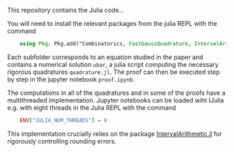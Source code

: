 This repository contains the Julia code...

You will need to install the relevant packages from the julia REPL with the command

```julia
    using Pkg; Pkg.add("Combinatorics, FastGaussQuadrature, IntervalArithmetic, LaTeXStrings, Plots, Polynomials, PolynomialRoots, Random, Serialization")
```

Each subfolder corresponds to an equation studied in the paper and contains a numerical solution `ubar`, a julia script computing the necessary rigorous quadratures `quadrature.jl`. The proof can then be executed step by step in the jupyter notebook `proof.ipynb`.

The computations in all of the quadratures and in some of the proofs have a multithreaded implementation. Jupyter notebooks can be loaded wiht IJulia e.g. with eight threads in the Julia REPL with the command

```julia
    ENV["JULIA_NUM_THREADS"] = 8
```

This implementation crucially relies on the package [IntervalArithmetic.jl](https://github.com/JuliaIntervals/IntervalArithmetic.jl) for rigorously controlling rounding errors.

